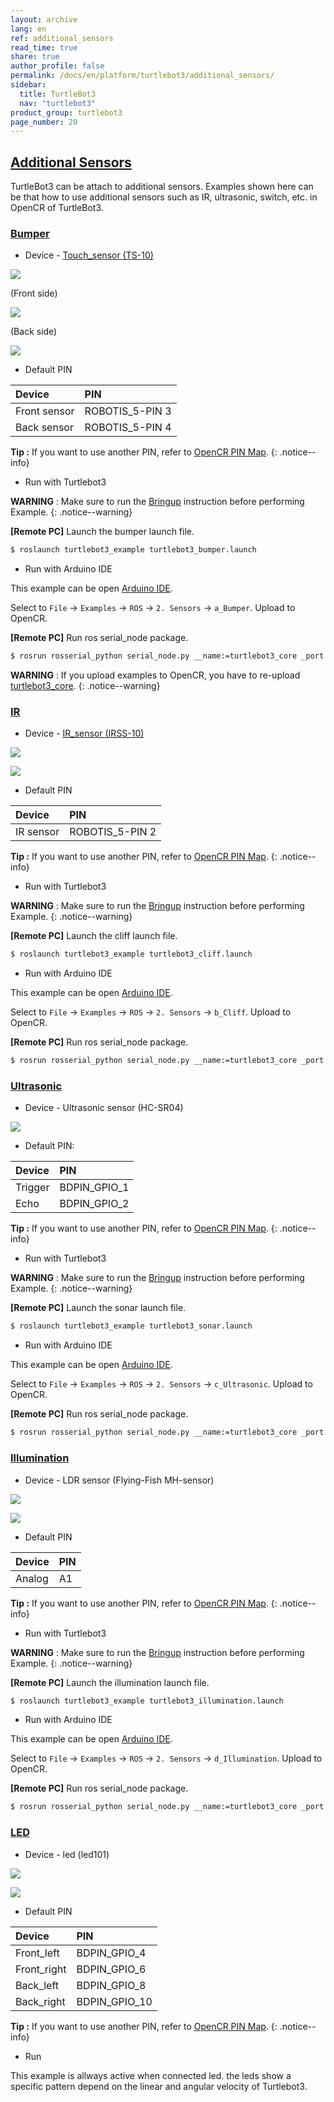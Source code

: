 ```yaml
---
layout: archive
lang: en
ref: additional_sensors
read_time: true
share: true
author_profile: false
permalink: /docs/en/platform/turtlebot3/additional_sensors/
sidebar:
  title: TurtleBot3
  nav: "turtlebot3"
product_group: turtlebot3
page_number: 20
---
```


<div style="counter-reset: h1 8"></div>
<div style="counter-reset: h2 3"></div>

<!--[dummy Header 1]>
  <h1 id="basic-operation"><a href="#basic-operation">Basic Operation</a></h1>
<![end dummy Header 1]-->

## [Additional Sensors](#additional-sensors)
TurtleBot3 can be attach to additional sensors. Examples shown here can be that how to use additional sensors such as IR, ultrasonic, switch, etc. in OpenCR of TurtleBot3.


### [Bumper](#Bumper)
 * Device - [Touch_sensor (TS-10)](http://emanual.robotis.com/docs/en/parts/sensor/ts-10/)


![](/assets/images/platform/turtlebot3/additional_sensors/touch_sensor.png)

(Front side)

![](/assets/images/platform/turtlebot3/additional_sensors/touch_sensor_front.png)

(Back side)

![](/assets/images/platform/turtlebot3/additional_sensors/touch_sensor_back.png)

* Default PIN      

| Device       | PIN             |
|:-------------|:----------------|
| Front sensor | ROBOTIS_5-PIN 3 |
| Back sensor  | ROBOTIS_5-PIN 4 |


**Tip :** If you want to use another PIN, refer to [OpenCR PIN Map](http://emanual.robotis.com/docs/en/parts/controller/opencr10/).
{: .notice--info}

* Run with Turtlebot3

**WARNING** : Make sure to run the [Bringup](#bringup) instruction before performing Example.
{: .notice--warning}

**[Remote PC]** Launch the bumper launch file.
``` bash
$ roslaunch turtlebot3_example turtlebot3_bumper.launch
```


* Run with Arduino IDE

This example can be open [Arduino IDE](http://emanual.robotis.com/docs/en/parts/controller/opencr10/#arduino-ide).

Select to `File` -> `Examples` -> `ROS` -> `2. Sensors` -> `a_Bumper`. Upload to OpenCR.

**[Remote PC]** Run ros serial_node package.

``` bash
$ rosrun rosserial_python serial_node.py __name:=turtlebot3_core _port:=/dev/ttyACM0 _baud:=115200
```

**WARNING** : If you upload examples to OpenCR, you have to re-upload [turtlebot3_core](http://emanual.robotis.com/docs/en/platform/turtlebot3/opencr_setup/#opencr-setup).
{: .notice--warning}

### [IR](#IR)

* Device - [IR_sensor (IRSS-10)](http://emanual.robotis.com/docs/en/parts/sensor/irss-10/)


![](/assets/images/platform/turtlebot3/additional_sensors/IR_sensor.png)

![](/assets/images/platform/turtlebot3/additional_sensors/IR_sensor_front.png)

* Default PIN

| Device    | PIN             |
|:----------|:----------------|
| IR sensor | ROBOTIS_5-PIN 2 |

**Tip :** If you want to use another PIN, refer to [OpenCR PIN Map](http://emanual.robotis.com/docs/en/parts/controller/opencr10/).
{: .notice--info}

* Run with Turtlebot3

**WARNING** : Make sure to run the [Bringup](#bringup) instruction before performing Example.
{: .notice--warning}

**[Remote PC]** Launch the cliff launch file.
``` bash
$ roslaunch turtlebot3_example turtlebot3_cliff.launch
```


* Run with Arduino IDE

This example can be open [Arduino IDE](http://emanual.robotis.com/docs/en/parts/controller/opencr10/#arduino-ide).

Select to `File` -> `Examples` -> `ROS` -> `2. Sensors` -> `b_Cliff`. Upload to OpenCR.

**[Remote PC]** Run ros serial_node package.

``` bash
$ rosrun rosserial_python serial_node.py __name:=turtlebot3_core _port:=/dev/ttyACM0 _baud:=115200
```



### [Ultrasonic](#Ultrasonic)
* Device - Ultrasonic sensor (HC-SR04)

![](/assets/images/platform/turtlebot3/additional_sensors/sonar.png)


* Default PIN:


| Device  | PIN          |
|:--------|:-------------|
| Trigger | BDPIN_GPIO_1 |
| Echo    | BDPIN_GPIO_2 |

**Tip :** If you want to use another PIN, refer to [OpenCR PIN Map](http://emanual.robotis.com/docs/en/parts/controller/opencr10/).
{: .notice--info}

* Run with Turtlebot3

**WARNING** : Make sure to run the [Bringup](#bringup) instruction before performing Example.
{: .notice--warning}

**[Remote PC]** Launch the sonar launch file.
``` bash
$ roslaunch turtlebot3_example turtlebot3_sonar.launch
```

* Run with Arduino IDE

This example can be open [Arduino IDE](http://emanual.robotis.com/docs/en/parts/controller/opencr10/#arduino-ide).

Select to `File` -> `Examples` -> `ROS` -> `2. Sensors` -> `c_Ultrasonic`. Upload to OpenCR.

**[Remote PC]** Run ros serial_node package.

``` bash
$ rosrun rosserial_python serial_node.py __name:=turtlebot3_core _port:=/dev/ttyACM0 _baud:=115200
```


### [Illumination](#Illumination)
*  Device - LDR sensor (Flying-Fish MH-sensor)

![](/assets/images/platform/turtlebot3/additional_sensors/illumination.png)

![](/assets/images/platform/turtlebot3/additional_sensors/illumination_front.png)

*  Default PIN

| Device | PIN |
|:-------|:----|
| Analog | A1  |

**Tip :** If you want to use another PIN, refer to [OpenCR PIN Map](http://emanual.robotis.com/docs/en/parts/controller/opencr10/).
{: .notice--info}

* Run with Turtlebot3

**WARNING** : Make sure to run the [Bringup](#bringup) instruction before performing Example.
{: .notice--warning}

**[Remote PC]** Launch the illumination launch file.
``` bash
$ roslaunch turtlebot3_example turtlebot3_illumination.launch
```

* Run with Arduino IDE

This example can be open [Arduino IDE](http://emanual.robotis.com/docs/en/parts/controller/opencr10/#arduino-ide).

Select to `File` -> `Examples` -> `ROS` -> `2. Sensors` -> `d_Illumination`. Upload to OpenCR.

**[Remote PC]** Run ros serial_node package.

``` bash
$ rosrun rosserial_python serial_node.py __name:=turtlebot3_core _port:=/dev/ttyACM0 _baud:=115200
```

### [LED](#LED)
*  Device - led (led101)

![](/assets/images/platform/turtlebot3/additional_sensors/led.png)

![](/assets/images/platform/turtlebot3/additional_sensors/led_top.png)

*  Default PIN

| Device      | PIN           |
|:------------|:--------------|
| Front_left  | BDPIN_GPIO_4  |
| Front_right | BDPIN_GPIO_6  |
| Back_left   | BDPIN_GPIO_8  |
| Back_right  | BDPIN_GPIO_10 |

**Tip :** If you want to use another PIN, refer to [OpenCR PIN Map](http://emanual.robotis.com/docs/en/parts/controller/opencr10/).
{: .notice--info}

*  Run

This example is allways active when connected led. the leds show a specific pattern depend on the linear and angular velocity of Turtlebot3.
